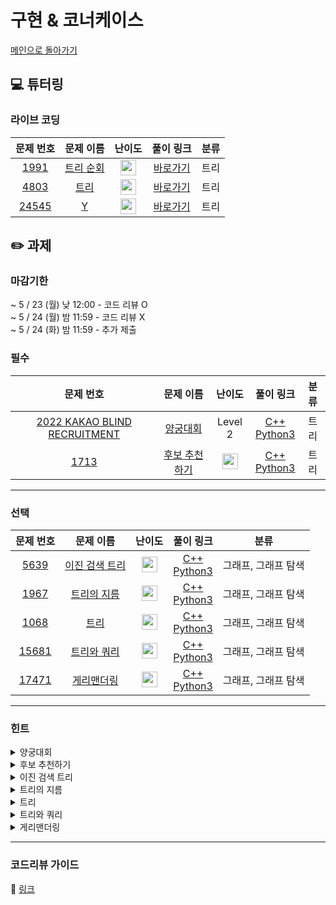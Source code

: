 # 구현 & 코너케이스

[메인으로 돌아가기](https://github.com/Altu-Bitu-2/Notice)

## 💻 튜터링

### 라이브 코딩

|문제 번호|문제 이름|난이도|풀이 링크|분류|
| :-----: | :-----: | :-----: | :-----: | :-----: |
|<a href="https://www.acmicpc.net/problem/1991" target="_blank">1991</a>|<a href="https://www.acmicpc.net/problem/1991" target="_blank">트리 순회</a>|<img height="25px" width="25px" src="https://static.solved.ac/tier_small/10.svg"/>|[바로가기]()|트리|
|<a href="https://www.acmicpc.net/problem/4803" target="_blank">4803</a>|<a href="https://www.acmicpc.net/problem/4803" target="_blank">트리</a>|<img height="25px" width="25px" src="https://static.solved.ac/tier_small/12.svg"/>|[바로가기]()|트리|
|<a href="https://www.acmicpc.net/problem/24545" target="_blank">24545</a>|<a href="https://www.acmicpc.net/problem/24545" target="_blank">Y</a>|<img height="25px" width="25px" src="https://static.solved.ac/tier_small/16.svg"/>|[바로가기]()|트리|



## ✏️ 과제
### 마감기한
~ 5 / 23 (월) 낮 12:00 - 코드 리뷰 O </br>
~ 5 / 24 (월) 밤 11:59 - 코드 리뷰 X </br>
~ 5 / 24 (화) 밤 11:59 - 추가 제출 </br>

### 필수

|문제 번호|문제 이름|난이도|풀이 링크|분류|
| :-----: | :-----: | :-----: | :-----: | :-----: |
|<a href="https://programmers.co.kr/learn/courses/30/lessons/92342" target="_blank">2022 KAKAO BLIND RECRUITMENT</a>|<a href="https://programmers.co.kr/learn/courses/30/lessons/92342" target="_blank">양궁대회</a>|Level 2|[C++]()<br/>[Python3]()|트리|
|<a href="https://www.acmicpc.net/problem/1713" target="_blank">1713</a>|<a href="https://www.acmicpc.net/problem/1713" target="_blank">후보 추천하기</a>|<img height="25px" width="25px" src="https://static.solved.ac/tier_small/9.svg"/>|[C++]()<br/>[Python3]()|트리|

---

### 선택

|문제 번호|문제 이름|난이도|풀이 링크|분류|
| :-----: | :-----: | :-----: | :-----: | :-----: |
|<a href="https://www.acmicpc.net/problem/5639" target="_blank">5639</a>|<a href="https://www.acmicpc.net/problem/5639" target="_blank">이진 검색 트리</a>|<img height="25px" width="25px" src="https://static.solved.ac/tier_small/11.svg"/>|[C++]()<br/>[Python3]()|그래프, 그래프 탐색|
|<a href="https://www.acmicpc.net/problem/1967" target="_blank">1967</a>|<a href="https://www.acmicpc.net/problem/1967" target="_blank">트리의 지름</a>|<img height="25px" width="25px" src="https://static.solved.ac/tier_small/12.svg"/>|[C++]()<br/>[Python3]()|그래프, 그래프 탐색|
|<a href="https://www.acmicpc.net/problem/1068" target="_blank">1068</a>|<a href="https://www.acmicpc.net/problem/1068" target="_blank">트리</a>|<img height="25px" width="25px" src="https://static.solved.ac/tier_small/11.svg"/>|[C++]()<br/>[Python3]()|그래프, 그래프 탐색|
|<a href="https://www.acmicpc.net/problem/15681" target="_blank">15681</a>|<a href="https://www.acmicpc.net/problem/15681" target="_blank">트리와 쿼리</a>|<img height="25px" width="25px" src="https://static.solved.ac/tier_small/11.svg"/>|[C++]()<br/>[Python3]()|그래프, 그래프 탐색|
|<a href="https://www.acmicpc.net/problem/17471" target="_blank">17471</a>|<a href="https://www.acmicpc.net/problem/17471" target="_blank">게리맨더링</a>|<img height="25px" width="25px" src="https://static.solved.ac/tier_small/12.svg"/>|[C++]()<br/>[Python3]()|그래프, 그래프 탐색|



---

### 힌트
<details>
<summary>양궁대회</summary>
<div markdown="1">n의 범위가 매우 작아요! 라이언이 주어진 화살로 과녁을 맞추는 모든 경우를 다뤄볼 수 있겠어요. 이때, 차이가 동점인 경우 낮은 점수를 더 많이 맞힌 경우를 선택하는 게 중요해요. 단순 재귀로는 관리하기가 힘들어요. 조건문을 써서 직접 체크해볼까요?
&nbsp;&nbsp;&nbsp;&nbsp;
  
</div>
</details>

<details>
<summary>후보 추천하기</summary>
<div markdown="1">후보를 저장하는 컨테이너로 무엇을 사용하면 좋을까요? 후보를 바로 찾아서 연산할 수 있는 컨테이너면 좋겠네요. 후보가 모두 꽉 찼을 경우와 게시 시간을 다루는 부분을 잘 고려해야 해요. 그리고 비어있는 사진틀이 있을 수도 있어요.
&nbsp;&nbsp;&nbsp;&nbsp;
  
</div>
</details>

<details>
<summary>이진 검색 트리</summary>
<div markdown="1">BST를 직접 만들어 볼까요? BST에 정점을 추가하는 것도 map을 다룰 때 배웠었어요. 그런 다음, 후위 순회한 결과를 출력하는 건 쉽겠네요! 피피티에도 코드가 나와있어요.
&nbsp;&nbsp;&nbsp;&nbsp;
  
</div>
</details>

<details>
<summary>트리의 지름</summary>
<div markdown="1">지름을 이루는 두 정점을 동시에 찾을 순 없어요. 임의의 모든 정점에서 가장 멀리 있는 정점들은 어떤걸까요? 그 정점들엔 어떤 공통점이 있나요? 지름의 길이를 구하려면 자식->부모 방향으로 거슬러 올라가야 할 수도 있겠어요. 그림에 힌트가 아주 많아요!
&nbsp;&nbsp;&nbsp;&nbsp;
  
</div>
</details>

<details>
<summary>트리</summary>
<div markdown="1">리프 노드의 수를 구하는 건 튜터링 시간에도 다뤘어요! (PPT 자료에 코드도 있어요.) 그런데 정점을 지울 때, 항상 리프 노드의 개수가 감소하기만 할까요? 증가하는 경우도 있지 않을까요?
&nbsp;&nbsp;&nbsp;&nbsp;
  
</div>
</details>

<details>
<summary>트리와 쿼리</summary>
<div markdown="1">매번 특정 정점을 루트로 하는 서브 트리의 정점 수를 구하기엔 시간이 너무 오래 걸려요. 모든 서브 트리의 정점 수를 어딘가 '저장'해둘 수는 없을까요? 문제가 기네요. 그만큼 힌트도 많이 있습니다! (PPT에도 있구요)
&nbsp;&nbsp;&nbsp;&nbsp;
  
</div>
</details>

<details>
<summary>게리맨더링</summary>
<div markdown="1">n의 범위가 매우 작아요! 뭐든 해봐도 좋겠어요. 일단 구역을 나누는 모든 경우의 수를 구해볼까요? 비트마스킹, 조합, 백트래킹 무엇을 써도 좋아요. 그런 다음 해당 구역이 조건을 만족하는지 확인해서 최솟값을 갱신하면 되겠네요!
&nbsp;&nbsp;&nbsp;&nbsp;
  
</div>
</details>



---

### 코드리뷰 가이드

🔗 [링크]()
